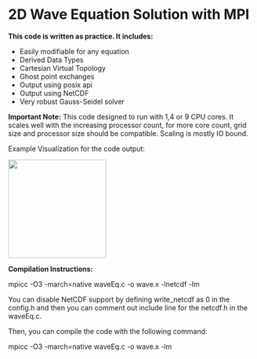 
#  **2D Wave Equation Solution with MPI**  
**This code is written as practice. It includes:**  
  
- Easily modifiable for any equation  
- Derived Data Types  
- Cartesian Virtual Topology 
- Ghost point exchanges  
- Output using posix api  
- Output using NetCDF  
- Very robust Gauss-Seidel solver  
  
**Important Note:** This code designed to run with 1,4 or 9 CPU cores. It scales well with the increasing processor count, for more core count, grid size and processor size should be compatible. Scaling is mostly IO bound.  
  
Example Visualization for the code output:  
  
<img  src="example_output.gif?raw=true"  width="200px">  
  
**Compilation Instructions:**  
  
mpicc -O3 -march=native waveEq.c -o wave.x -lnetcdf -lm  
  
You can disable NetCDF support by defining write\_netcdf as 0 in the config.h and then you can comment out include line for the netcdf.h in the waveEq.c. 

Then, you can compile the code with the following command:
  
mpicc -O3 -march=native waveEq.c -o wave.x -lm
